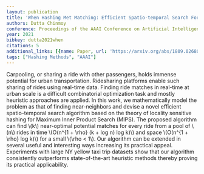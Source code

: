 ```yaml
---
layout: publication
title: 'When Hashing Met Matching: Efficient Spatio-temporal Search For Ridesharing'
authors: Dutta Chinmoy
conference: Proceedings of the AAAI Conference on Artificial Intelligence
year: 2021
bibkey: dutta2021when
citations: 5
additional_links: [{name: Paper, url: 'https://arxiv.org/abs/1809.02680'}]
tags: ["Hashing Methods", "AAAI"]
---
```

Carpooling, or sharing a ride with other passengers, holds immense potential
for urban transportation. Ridesharing platforms enable such sharing of rides
using real-time data. Finding ride matches in real-time at urban scale is a
difficult combinatorial optimization task and mostly heuristic approaches are
applied. In this work, we mathematically model the problem as that of finding
near-neighbors and devise a novel efficient spatio-temporal search algorithm
based on the theory of locality sensitive hashing for Maximum Inner Product
Search (MIPS). The proposed algorithm can find \\(k\\) near-optimal potential
matches for every ride from a pool of \\(n\\) rides in time \\(O(n^\{1 + \rho\} (k +
log n) log k)\\) and space \\(O(n^\{1 + \rho\} log k)\\) for a small \\(\rho < 1\\). Our
algorithm can be extended in several useful and interesting ways increasing its
practical appeal. Experiments with large NY yellow taxi trip datasets show that
our algorithm consistently outperforms state-of-the-art heuristic methods
thereby proving its practical applicability.